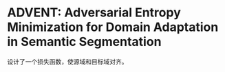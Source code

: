 # ADVENT: Adversarial Entropy Minimization for Domain Adaptation in Semantic Segmentation

设计了一个损失函数，使源域和目标域对齐。